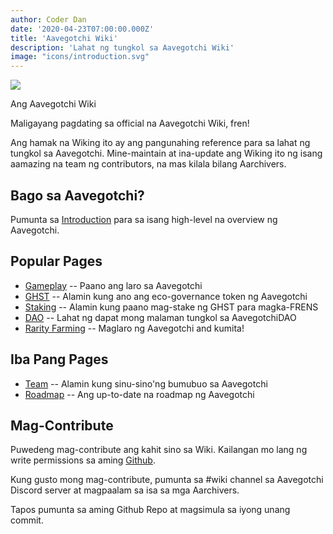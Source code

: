 ```yaml
---
author: Coder Dan
date: '2020-04-23T07:00:00.000Z'
title: 'Aavegotchi Wiki'
description: 'Lahat ng tungkol sa Aavegotchi Wiki'
image: "icons/introduction.svg"
---
```


<div class="headerImageContainer">
<img class="headerImage" src="/icons/introduction.svg">
<p class="headerImageText">Ang Aavegotchi Wiki</p>
</div>

Maligayang pagdating sa official na Aavegotchi Wiki, fren!

Ang hamak na Wiking ito ay ang pangunahing reference para sa lahat ng tungkol sa Aavegotchi. Mine-maintain at ina-update ang Wiking ito ng isang aamazing na team ng contributors, na mas kilala bilang Aarchivers.

## Bago sa Aavegotchi?

Pumunta sa [Introduction](https://wiki.aavegotchi.com/introduction) para sa isang high-level na overview ng Aavegotchi.

## Popular Pages
* [Gameplay](/gameplay) -- Paano ang laro sa Aavegotchi
* [GHST](/ghst) -- Alamin kung ano ang eco-governance token ng Aavegotchi
* [Staking](/staking) -- Alamin kung paano mag-stake ng GHST para magka-FRENS
* [DAO](/dao) -- Lahat ng dapat mong malaman tungkol sa AavegotchiDAO
* [Rarity Farming](/rarity-farming) -- Maglaro ng Aavegotchi and kumita!

## Iba Pang Pages

* [Team](/team) -- Alamin kung sinu-sino'ng bumubuo sa Aavegotchi
* [Roadmap](/roadmap) -- Ang up-to-date na roadmap ng Aavegotchi



## Mag-Contribute

Puwedeng mag-contribute ang kahit sino sa Wiki. Kailangan mo lang ng write permissions sa aming [Github](https://github.com/aavegotchi/aavegotchi-wiki).

Kung gusto mong mag-contribute, pumunta sa #wiki channel sa Aavegotchi Discord server at magpaalam sa isa sa mga Aarchivers.

Tapos pumunta sa aming Github Repo at magsimula sa iyong unang commit. 